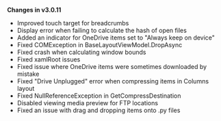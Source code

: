 **Changes in v3.0.11**

- Improved touch target for breadcrumbs
- Display error when failing to calculate the hash of open files
- Added an indicator for OneDrive items set to "Always keep on device"
- Fixed COMException in BaseLayoutViewModel.DropAsync
- Fixed crash when calculating window bounds
- Fixed xamlRoot issues
- Fixed issue where OneDrive items were sometimes downloaded by mistake
- Fixed "Drive Unplugged" error when compressing items in Columns layout
- Fixed NullReferenceException in GetCompressDestination
- Disabled viewing media preview for FTP locations
- Fixed an issue with drag and dropping items onto .py files 
